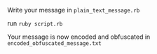 Write your message in `plain_text_message.rb`

run `ruby script.rb`

Your message is now encoded and obfuscated in `encoded_obfuscated_message.txt`
